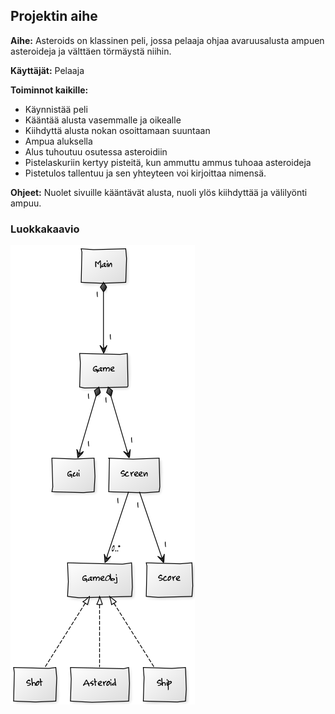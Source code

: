 ## Projektin aihe

**Aihe:** Asteroids on klassinen peli, jossa pelaaja ohjaa avaruusalusta ampuen asteroideja ja välttäen törmäystä niihin.

**Käyttäjät:** Pelaaja

**Toiminnot kaikille:** 
* Käynnistää peli
* Kääntää alusta vasemmalle ja oikealle
* Kiihdyttä alusta nokan osoittamaan suuntaan
* Ampua aluksella
* Alus tuhoutuu osutessa asteroidiin
* Pistelaskuriin kertyy pisteitä, kun ammuttu ammus tuhoaa asteroideja
* Pistetulos tallentuu ja sen yhteyteen voi kirjoittaa nimensä.

**Ohjeet:** Nuolet sivuille kääntävät alusta, nuoli ylös kiihdyttää ja välilyönti ampuu.

### Luokkakaavio
![Luokkakaavio](Luokkakaavio.png)
